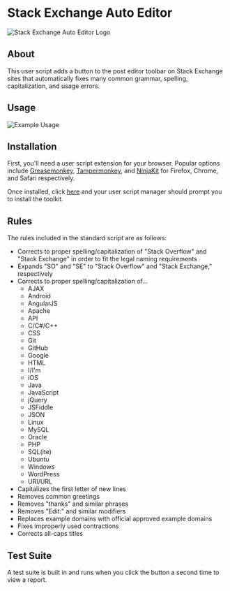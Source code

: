 Stack Exchange Auto Editor
=============================

![Stack Exchange Auto Editor Logo](https://i.imgur.com/79qYzkQ.png)

## About

This user script adds a button to the post editor toolbar on Stack Exchange sites that automatically fixes many common grammar, spelling, capitalization, and usage errors.

## Usage

![Example Usage](https://i.imgur.com/zmdvCm4.gif)

## Installation
First, you'll need a user script extension for your browser. Popular options include [Greasemonkey](https://addons.mozilla.org/en-US/firefox/addon/greasemonkey/), [Tampermonkey](https://tampermonkey.net/), and [NinjaKit](https://github.com/os0x/NinjaKit) for Firefox, Chrome, and Safari respectively.

Once installed, click [here](https://github.com/AstroCB/Stack-Exchange-Editor-Toolkit/raw/master/editor.user.js) and your user script manager should prompt you to install the toolkit.

## Rules

The rules included in the standard script are as follows:

 - Corrects to proper spelling/capitalization of "Stack Overflow" and "Stack Exchange" in order to fit the legal naming requirements
 - Expands "SO" and "SE" to "Stack Overflow" and "Stack Exchange," respectively
 - Corrects to proper spelling/capitalization of...
   - AJAX
   - Android
   - AngularJS
   - Apache
   - API
   - C/C#/C++
   - CSS
   - Git
   - GitHub
   - Google
   - HTML
   - I/I'm
   - iOS
   - Java
   - JavaScript
   - jQuery
   - JSFiddle
   - JSON
   - Linux
   - MySQL
   - Oracle
   - PHP
   - SQL(ite)
   - Ubuntu
   - Windows
   - WordPress
   - URI/URL
 - Capitalizes the first letter of new lines
 - Removes common greetings
 - Removes "thanks" and similar phrases
 - Removes "Edit:" and similar modifiers
 - Replaces example domains with official approved example domains
 - Fixes improperly used contractions
 - Corrects all-caps titles

## Test Suite

A test suite is built in and runs when you click the button a second time to view a report.
